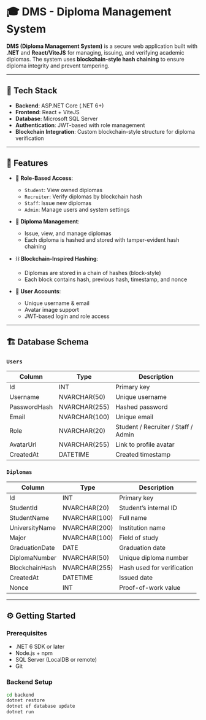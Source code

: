 # 🎓 DMS - Diploma Management System

**DMS (Diploma Management System)** is a secure web application built with **.NET** and **React/ViteJS** for managing, issuing, and verifying academic diplomas. The system uses **blockchain-style hash chaining** to ensure diploma integrity and prevent tampering.

---

## 🚀 Tech Stack

- **Backend**: ASP.NET Core (.NET 6+)
- **Frontend**: React + ViteJS
- **Database**: Microsoft SQL Server
- **Authentication**: JWT-based with role management
- **Blockchain Integration**: Custom blockchain-style structure for diploma verification

---

## 🧩 Features

- 🔐 **Role-Based Access**:
  - `Student`: View owned diplomas
  - `Recruiter`: Verify diplomas by blockchain hash
  - `Staff`: Issue new diplomas
  - `Admin`: Manage users and system settings

- 📜 **Diploma Management**:
  - Issue, view, and manage diplomas
  - Each diploma is hashed and stored with tamper-evident hash chaining

- ⛓️ **Blockchain-Inspired Hashing**:
  - Diplomas are stored in a chain of hashes (block-style)
  - Each block contains hash, previous hash, timestamp, and nonce

- 👤 **User Accounts**:
  - Unique username & email
  - Avatar image support
  - JWT-based login and role access

---

## 🏗️ Database Schema

### `Users`
| Column       | Type             | Description                      |
|--------------|------------------|----------------------------------|
| Id           | INT              | Primary key                      |
| Username     | NVARCHAR(50)     | Unique username                  |
| PasswordHash | NVARCHAR(255)    | Hashed password                  |
| Email        | NVARCHAR(100)    | Unique email                     |
| Role         | NVARCHAR(20)     | Student / Recruiter / Staff / Admin |
| AvatarUrl    | NVARCHAR(255)    | Link to profile avatar           |
| CreatedAt    | DATETIME         | Created timestamp                |

### `Diplomas`
| Column          | Type            | Description                    |
|-----------------|-----------------|--------------------------------|
| Id              | INT             | Primary key                    |
| StudentId       | NVARCHAR(20)    | Student’s internal ID          |
| StudentName     | NVARCHAR(100)   | Full name                      |
| UniversityName  | NVARCHAR(200)   | Institution name               |
| Major           | NVARCHAR(100)   | Field of study                 |
| GraduationDate  | DATE            | Graduation date                |
| DiplomaNumber   | NVARCHAR(50)    | Unique diploma number          |
| BlockchainHash  | NVARCHAR(255)   | Hash used for verification     |
| CreatedAt       | DATETIME        | Issued date                    |
| Nonce           | INT             | Proof-of-work value            |

---

## ⚙️ Getting Started

### Prerequisites
- .NET 6 SDK or later
- Node.js + npm
- SQL Server (LocalDB or remote)
- Git

### Backend Setup
```bash
cd backend
dotnet restore
dotnet ef database update
dotnet run
